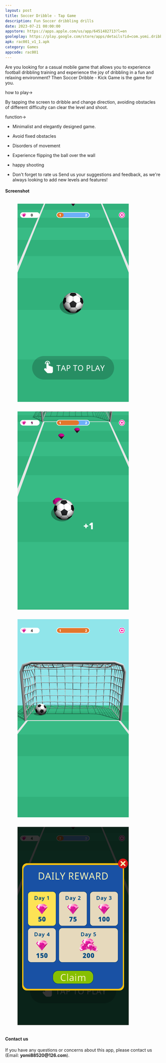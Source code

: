 ```yaml
---
layout: post
title: Soccer Dribble - Tap Game
description: Fun Soccer dribbling drills
date: 2023-07-21 00:00:00
appstore: https://apps.apple.com/us/app/6451482713?l=en
gooleplay: https://play.google.com/store/apps/details?id=com.yomi.dribble
apk: rac001_v1_1.apk
category: Games
appcode: rac001
---
```


Are you looking for a casual mobile game that allows you to experience football dribbling training and experience the joy of dribbling in a fun and relaxing environment? Then Soccer Dribble - Kick Game is the game for you.

how to play→

By tapping the screen to dribble and change direction, avoiding obstacles of different difficulty can clear the level and shoot.

function→

- Minimalist and elegantly designed game.
- Avoid fixed obstacles
- Disorders of movement
- Experience flipping the ball over the wall
- happy shooting

- Don't forget to rate us
Send us your suggestions and feedback, as we're always looking to add new levels and features!



#### Screenshot

<style>
    figure {
        display: inline-block;
        margin-top: 1em;
        margin-bottom: 1em;
        margin-left: 40px;
        margin-right: 40px;
    }
</style>


<figure>
<img src="images\ss\rac001\1.png" width="360" height="640">
</figure>
<figure>
<img src="images\ss\rac001\2.png" width="360" height="640">
</figure>
<figure>
<img src="images\ss\rac001\3.png" width="360" height="640">
</figure>
<figure>
<img src="images\ss\rac001\4.png" width="360" height="640">
</figure>



#### Contact us

If you have any questions or concerns about this app, please contact us (Email:  __yomi88520@126.com__).


<br>
<br>
<br>
<br>

